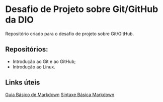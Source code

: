# Desafio de Projeto sobre Git/GitHub da DIO
Repositório criado para o desafio de projeto sobre Git/GitHub.

## Repositórios:

- Introdução ao Git e ao GitHub;
- Introdução ao Linux.

## Links úteis
[Guia Básico de Markdown](https://docs.pipz.com/central-de-ajuda/learning-center/guia-basico-de-markdown#open)
[Sintaxe Básica Markdown](https://www.markdownguide.org/basic-syntax/)
